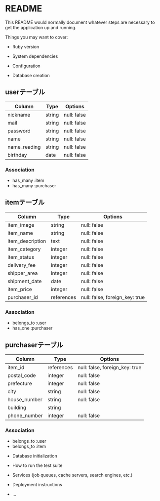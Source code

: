 # README

This README would normally document whatever steps are necessary to get the
application up and running.

Things you may want to cover:

* Ruby version

* System dependencies

* Configuration

* Database creation

## userテーブル

| Column       | Type    | Options     |
| ------------ | ------- | ----------- |
| nickname     | string  | null: false |
| mail         | string  | null: false |
| password     | string  | null: false |
| name         | string  | null: false |
| name_reading | string  | null: false |
| birthday     | date    | null: false |

### Association
- has_many :item
- has_many :purchaser


## itemテーブル

| Column           | Type       | Options                        |
|------------------|------------|--------------------------------|
| item_image       | string     | null: false                    |
| item_name        | string     | null: false                    |
| item_description | text       | null: false                    |
| item_category    | integer    | null: false                    |
| item_status      | integer    | null: false                    |
| delivery_fee     | integer    | null: false                    |
| shipper_area     | integer    | null: false                    |
| shipment_date    | date       | null: false                    |
| item_price       | integer    | null: false                    |
| purchaser_id     | references | null: false, foreign_key: true |

### Association
- belongs_to :user
- has_one    :purchaser


## purchaserテーブル

| Column       | Type       | Options                        |
|--------------|------------|--------------------------------|
| item_id      | references | null: false, foreign_key: true |
| postal_code  | integer    | null: false                    |
| prefecture   | integer    | null: false                    |
| city         | string     | null: false                    |
| house_number | string     | null: false                    |
| building     | string     |                                |
| phone_number | integer    | null: false                    |

### Association
- belongs_to :user
- belongs_to :item


* Database initialization

* How to run the test suite

* Services (job queues, cache servers, search engines, etc.)

* Deployment instructions

* ...

